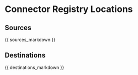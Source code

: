 # Connector Registry Locations
## Sources
{{ sources_markdown }}

## Destinations
{{ destinations_markdown }}
